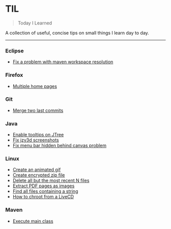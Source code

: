 # TIL

> Today I Learned

A collection of useful, concise tips on small things I learn day to day.

---

### Eclipse
- [Fix a problem with maven workspace resolution](eclipse/fix-maven-workspace-dependency-problem.md)

### Firefox
- [Multiple home pages](firefox/multiple-home-pages.md)

### Git
- [Merge two last commits](git/merge-two-last-commits.md)

### Java
- [Enable tooltips on JTree](java/enable-tooltips-jtree.md)
- [Fix jzy3d screenshots](java/fix-jzy3d-screenshots.md)
- [Fix menu bar hidden behind canvas problem](java/fix-hidden-menu-bar.md)

### Linux

- [Create an animated gif](linux/create-animated-gif.md)
- [Create encrypted zip file](linux/create-encrypted-zip-file.md)
- [Delete all but the most recent N files](linux/delete-all-but-most-recent-files.md)
- [Extract PDF pages as images](linux/extract-pdf-pages-as-images.md)
- [Find all files containing a string](linux/find-all-files-containing-string.md)
- [How to chroot from a LiveCD](linux/how-to-chroot-from-live-cd.md)

### Maven

- [Execute main class](maven/exec-main-class.md)